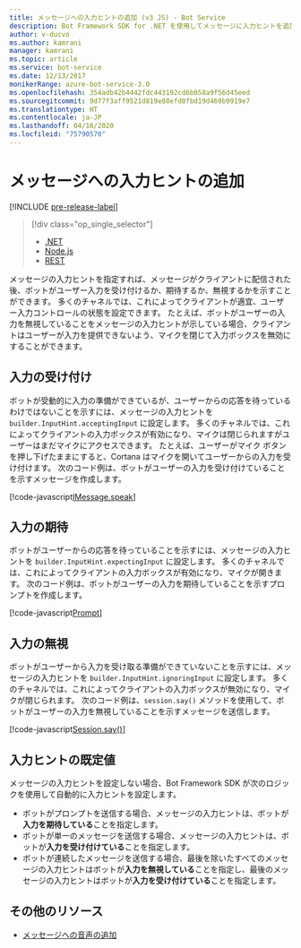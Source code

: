 ```yaml
---
title: メッセージへの入力ヒントの追加 (v3 JS) - Bot Service
description: Bot Framework SDK for .NET を使用してメッセージに入力ヒントを追加する方法について説明します。
author: v-ducvo
ms.author: kamrani
manager: kamrani
ms.topic: article
ms.service: bot-service
ms.date: 12/13/2017
monikerRange: azure-bot-service-3.0
ms.openlocfilehash: 354adb42b4442fdc443192cd6b058a9f56d45eed
ms.sourcegitcommit: 9d77f3aff9521d819e88efd0fbd19d469b9919e7
ms.translationtype: HT
ms.contentlocale: ja-JP
ms.lasthandoff: 04/16/2020
ms.locfileid: "75790570"
---
```

# <a name="add-input-hints-to-messages"></a>メッセージへの入力ヒントの追加

[!INCLUDE [pre-release-label](../includes/pre-release-label-v3.md)]

> [!div class="op_single_selector"]
> - [.NET](../dotnet/bot-builder-dotnet-add-input-hints.md)
> - [Node.js](../nodejs/bot-builder-nodejs-send-input-hints.md)
> - [REST](../rest-api/bot-framework-rest-connector-add-input-hints.md)

メッセージの入力ヒントを指定すれば、メッセージがクライアントに配信された後、ボットがユーザー入力を受け付けるか、期待するか、無視するかを示すことができます。 多くのチャネルでは、これによってクライアントが適宜、ユーザー入力コントロールの状態を設定できます。 たとえば、ボットがユーザーの入力を無視していることをメッセージの入力ヒントが示している場合、クライアントはユーザーが入力を提供できないよう、マイクを閉じて入力ボックスを無効にすることができます。

## <a name="accepting-input"></a>入力の受け付け

ボットが受動的に入力の準備ができているが、ユーザーからの応答を待っているわけではないことを示すには、メッセージの入力ヒントを `builder.InputHint.acceptingInput` に設定します。 多くのチャネルでは、これによってクライアントの入力ボックスが有効になり、マイクは閉じられますがユーザーはまだマイクにアクセスできます。 たとえば、ユーザーがマイク ボタンを押し下げたままにすると、Cortana はマイクを開いてユーザーからの入力を受け付けます。 次のコード例は、ボットがユーザーの入力を受け付けていることを示すメッセージを作成します。

[!code-javascript[IMessage.speak](../includes/code/node-input-hints.js#InputHintAcceptingInput)]

## <a name="expecting-input"></a>入力の期待

ボットがユーザーからの応答を待っていることを示すには、メッセージの入力ヒントを `builder.InputHint.expectingInput` に設定します。 多くのチャネルでは、これによってクライアントの入力ボックスが有効になり、マイクが開きます。 次のコード例は、ボットがユーザーの入力を期待していることを示すプロンプトを作成します。

[!code-javascript[Prompt](../includes/code/node-input-hints.js#InputHintExpectingInput)]

## <a name="ignoring-input"></a>入力の無視

ボットがユーザーから入力を受け取る準備ができていないことを示すには、メッセージの入力ヒントを `builder.InputHint.ignoringInput` に設定します。 多くのチャネルでは、これによってクライアントの入力ボックスが無効になり、マイクが閉じられます。 次のコード例は、`session.say()` メソッドを使用して、ボットがユーザーの入力を無視していることを示すメッセージを送信します。

[!code-javascript[Session.say()](../includes/code/node-input-hints.js#InputHintIgnoringInput)]

## <a name="default-values-for-input-hint"></a>入力ヒントの既定値

メッセージの入力ヒントを設定しない場合、Bot Framework SDK が次のロジックを使用して自動的に入力ヒントを設定します。 

- ボットがプロンプトを送信する場合、メッセージの入力ヒントは、ボットが**入力を期待している**ことを指定します。</li>
- ボットが単一のメッセージを送信する場合、メッセージの入力ヒントは、ボットが**入力を受け付けている**ことを指定します。</li>
- ボットが連続したメッセージを送信する場合、最後を除いたすべてのメッセージの入力ヒントはボットが**入力を無視している**ことを指定し、最後のメッセージの入力ヒントはボットが**入力を受け付けている**ことを指定します。

## <a name="additional-resources"></a>その他のリソース

- [メッセージへの音声の追加](bot-builder-nodejs-text-to-speech.md)
